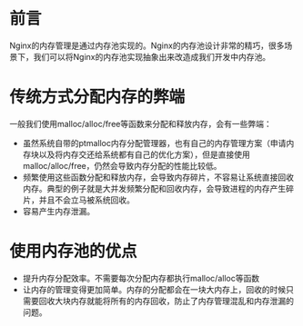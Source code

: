# 前言
Nginx的内存管理是通过内存池实现的。Nginx的内存池设计非常的精巧，很多场景下，我们可以将Nginx的内存池实现抽象出来改造成我们开发中内存池。

# 传统方式分配内存的弊端
一般我们使用malloc/alloc/free等函数来分配和释放内存，会有一些弊端：
- 虽然系统自带的ptmalloc内存分配管理器，也有自己的内存管理方案（申请内存块以及将内存交还给系统都有自己的优化方案），但是直接使用malloc/alloc/free，仍然会导致内存分配的性能比较低。
- 频繁使用这些函数分配和释放内存，会导致内存碎片，不容易让系统直接回收内存。典型的例子就是大并发频繁分配和回收内存，会导致进程的内存产生碎片，并且不会立马被系统回收。
- 容易产生内存泄漏。

# 使用内存池的优点
- 提升内存分配效率。不需要每次分配内存都执行malloc/alloc等函数
- 让内存的管理变得更加简单。内存的分配都会在一块大内存上，回收的时候只需要回收大块内存就能将所有的内存回收，防止了内存管理混乱和内存泄漏的问题。


